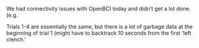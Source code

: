 We had connectivity issues with OpenBCI today and didn’t get a lot done. (e.g. 

Trials 1-4 are essentially the same, but there is a lot of garbage data at the beginning of trial 1 (might have to backtrack 10 seconds from the first ‘left clench.’ 
